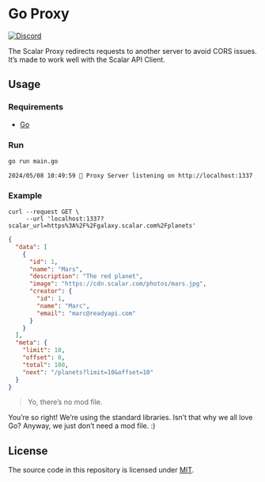 # Go Proxy

[![Discord](https://img.shields.io/discord/1135330207960678410?style=flat&color=5865F2)](https://discord.gg/scalar)

The Scalar Proxy redirects requests to another server to avoid CORS issues. It’s made to work well with the Scalar API Client.

## Usage

### Requirements

- [Go](https://go.dev/)

### Run

```bash
go run main.go
```

```
2024/05/08 10:49:59 🥤 Proxy Server listening on http://localhost:1337
```

### Example

```
curl --request GET \
     --url 'localhost:1337?scalar_url=https%3A%2F%2Fgalaxy.scalar.com%2Fplanets'
```

```json
{
  "data": [
    {
      "id": 1,
      "name": "Mars",
      "description": "The red planet",
      "image": "https://cdn.scalar.com/photos/mars.jpg",
      "creator": {
        "id": 1,
        "name": "Marc",
        "email": "marc@readyapi.com"
      }
    }
  ],
  "meta": {
    "limit": 10,
    "offset": 0,
    "total": 100,
    "next": "/planets?limit=10&offset=10"
  }
}
```

> Yo, there’s no mod file.

You’re so right! We’re using the standard libraries. Isn’t that why we all love Go? Anyway, we just don’t need a mod file. :)

## License

The source code in this repository is licensed under [MIT](https://github.com/khulnasoft/readyapi.js/blob/main/LICENSE).
